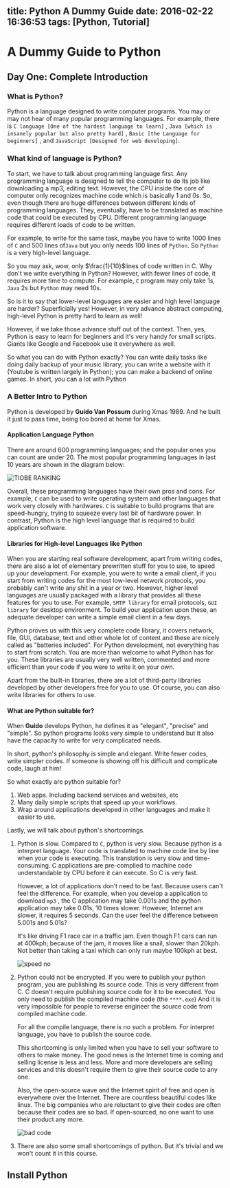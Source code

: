 title: Python A Dummy Guide
date: 2016-02-22 16:36:53
tags: [Python, Tutorial]
---

# A Dummy Guide to Python

## Day One: Complete Introduction

### What is Python?

Python is a language designed to write computer programs. You may or may not hear of many popular programming languages. For example, there is `C language [One of the hardest language to learn]` , `Java [which is insanely popular but also pretty hard]` , `Basic [the Language for beginners]` , and `JavaScript [Designed for web developing]`.
<!--more-->
### What kind of language is Python?

To start, we have to talk about programming language first. Any programming language is designed to tell the computer to do its job like downloading a mp3, editing text. However, the CPU inside the core of computer only recognizes machine code which is basically 1 and 0s. So, even though there are huge differences between different kinds of programming languages. They, eventually, have to be translated as machine code that could be executed by CPU. Different programming language requires different loads of code to be written.

For example, to write for the same task, maybe you have to write 1000 lines of `C` and 500 lines of`Java` but you only needs 100 lines of `Python`. So `Python` is a very high-level language. 

So you may ask, wow, only $\frac{1}{10}$lines of code written in C. Why don't we write everything in Python? However, with fewer lines of code, it requires more time to compute. For example, `C` program may only take 1s,` Java` 2s but `Python` may need 10s.

So is it to say that lower-level languages are easier and high level language are harder? Superficially yes! However, in very advance abstract computing, high-level Python is pretty hard to learn as well!

However, if we take those advance stuff out of the context. Then, yes, Python is easy to learn for beginners and it's very handy for small scripts. Giants like Google and Facebook use it everywhere as well.

So what you can do with Python exactly? You can write daily tasks like doing daily backup of your music library; you can write a website with it (Youtube is written largely in Python); you can make a backend of online games. In short, you can a lot with Python

### A Better Intro to Python

Python is developed by **Guido Van Possum** during Xmas 1989. And he built it just to pass time, being too bored at home for Xmas.

#### Application Language Python

There are around 600 programming languages; and the popular ones you can count are under 20. The most popular programming languages in last 10 years are shown in the diagram below:

![TIOBE RANKING](http://www.liaoxuefeng.com/files/attachments/00138595453161126cc9f11f1d441b0934661239528fa55000/0)

Overall, these programming languages have their own pros and cons. For example, `C` can be used to write operating system and other languages that work very closely with hardwares. `C` is suitable to build programs that are speed-hungry, trying to squeeze every last bit of hardware power. In contrast, Python is the high level language that is required to build application software. 

#### Libraries for High-level Languages like Python

When you are starting real software development, apart from writing codes, there are also a lot of elementary prewritten stuff for you to use, to speed up your development. For example, you were to write a email client, if you start from writing codes for the most low-level network protocols, you probably can't write any shit in a year or two. However, higher level languages are usually packaged with a library that provides all these features for you to use. For example, `SMTP library` for email protocols, `GUI library` for desktop environment. To build your application upon these, an adequate developer can write a simple email client in a few days. 

Python proves us with this very complete code library, it covers network, file, GUI, database, text and other whole lot of content and these are nicely called as "batteries included". For Python development, not everything has to start from scratch. You are more than welcome to what Python has for you. These libraries are usually very well written, commented and more efficient than your code if you were to write it on your own.

Apart from the built-in libraries, there are a lot of third-party libraries developed by other developers free for you to use. Of course, you can also write libraries for others to use.

#### What are Python suitable for?

When **Guido** develops Python, he defines it as "elegant", "precise" and "simple". So python programs looks very simple to understand but it also have the capacity to write for very complicated needs.

In short, python's philosophy is simple and elegant. Write fewer codes, write simpler codes. If someone is showing off his difficult and complicate code, laugh at him!

So what exactly are python suitable for?

1. Web apps. Including backend services and websites, etc
2. Many daily simple scripts that speed up your workflows.
3. Wrap around applications developed in other languages and make it easier to use.

Lastly, we will talk about python's shortcomings. 

1. Python is slow.
   Compared to `C`, python is very slow. Because python is a interpret language. Your code is translated to machine code line by line when your code is executing. This translation is very slow and time-consuming. C applications are pre-complied to machine code understandable by CPU before it can execute. So C is very fast.

   However, a lot of applications don't need to be fast. Because users can't feel the difference. For example, when you develop a application to download `mp3` , the C application may take 0.001s and the python application may take 0.01s, 10 times slower. However, Internet are slower, it requires 5 seconds. Can the user feel the difference between 5.001s and 5.01s? 

   It's like driving F1 race car in a traffic jam. Even though F1 cars can run at 400kph; because of the jam, it moves like a snail, slower than 20kph. Not better than taking a taxi which can only run maybe 100kph at best.

   ![speed no](http://www.liaoxuefeng.com/files/attachments/001386817301840d023640b45b844b99ab37e34106f2eaa000/0)

2. Python could not be encrypted.
   If you were to publish your python program, you are publishing its source code. This is very different from C. C doesn't require publishing source code for it to be executed. You only need to publish the compiled machine code (the `****.exe`) And it is very impossible for people to reverse engineer the source code from compiled machine code. 

   For all the compile language, there is no such a problem. For interpret language, you have to publish the source code.

   This shortcoming is only limited when you have to sell your software to others to make money. The good news is the Internet time is coming and selling license is less and less. More and more developers are selling services and this doesn't require them to give their source code to any one.

   Also, the open-source wave and the Internet spirit of free and open is everywhere over the Internet. There are countless beautiful codes like linux. The big companies who are reluctant to give their codes are often because their codes are so bad. If open-sourced, no one want to use their product any more.

   ![bad code](http://www.liaoxuefeng.com/files/attachments/0013868176293326466225daa824587bef6bb39c8683c2c000/0)

3. There are also some small shortcomings of python. But it's trivial and we won't count it in this course.

## Install Python


